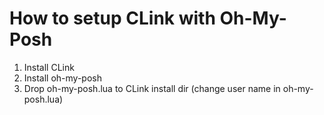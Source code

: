 # How to setup CLink with Oh-My-Posh
1. Install CLink
2. Install oh-my-posh
3. Drop oh-my-posh.lua to CLink install dir (change user name in oh-my-posh.lua)
